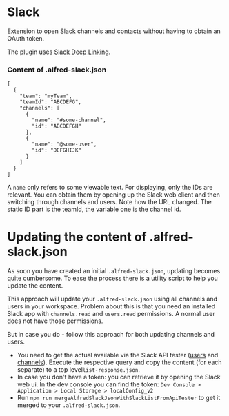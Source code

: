 # Slack

Extension to open Slack channels and contacts without having to obtain an OAuth token.

The plugin uses [Slack Deep Linking](https://api.slack.com/reference/deep-linking#open_a_channel).


### Content of .alfred-slack.json

```
[
  {
    "team": "myTeam",
    "teamId": "ABCDEFG",
    "channels": [
      {
        "name": "#some-channel",
        "id": "ABCDEFGH"
      },
      {
        "name": "@some-user",
        "id": "DEFGHIJK"
      }
    ]
  }
]
```

A `name` only refers to some viewable text. For displaying, only
the IDs are relevant. You can obtain them by opening up the Slack web client
and then switching through channels and users. Note how the URL changed. The static
ID part is the teamId, the variable one is the channel id.

# Updating the content of .alfred-slack.json

As soon you have created an initial `.alfred-slack.json`, updating becomes quite
cumbersome. To ease the process there is a utility script to help you update the content.

This approach will update your `.alfred-slack.json` using all channels and users
in your workspace. Problem about this is that you need an installed Slack app
with `channels.read` and `users.read` permissions. A normal user does not have those permissions.

But in case you do - follow this approach for both updating channels and users.

* You need to get the actual available via the Slack API tester ([users](https://api.slack.com/methods/users.list/test) and [channels](https://api.slack.com/methods/conversations.list/test)). Execute the respective query and copy the content (for each separate) to a top level`list-response.json`.
* In case you don't have a token: you can retrieve it by opening the Slack web ui. In the dev console you can find the token: `Dev Console > Application > Local Storage > localConfig_v2`
* Run `npm run mergeAlfredSlackJsonWithSlackListFromApiTester` to get it merged to your `.alfred-slack.json`.

